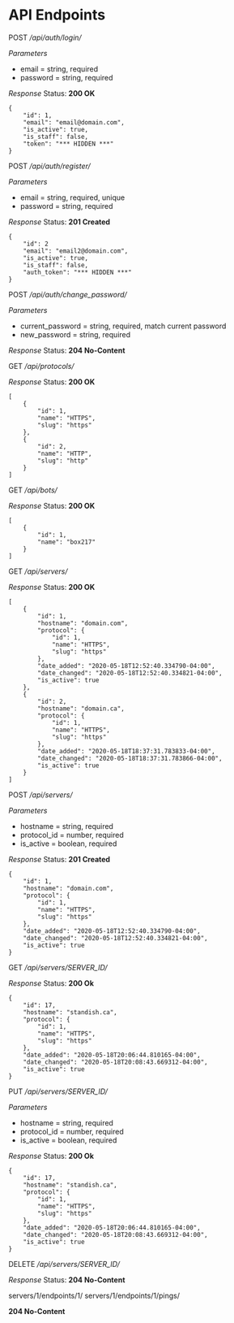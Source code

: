 API Endpoints
=============

POST */api/auth/login/*

*Parameters*
- email = string, required
- password = string, required

*Response*
Status: **200 OK**
```
{
    "id": 1,
    "email": "email@domain.com",
    "is_active": true,
    "is_staff": false,
    "token": "*** HIDDEN ***"
}
```


POST */api/auth/register/*

*Parameters*
- email = string, required, unique
- password = string, required

*Response*
Status: **201 Created**
```
{
    "id": 2
    "email": "email2@domain.com",
    "is_active": true,
    "is_staff": false,
    "auth_token": "*** HIDDEN ***"
}
```


POST */api/auth/change_password/*

*Parameters*
- current_password = string, required, match current password
- new_password = string, required

*Response*
Status: **204 No-Content**


GET */api/protocols/*

*Response*
Status: **200 OK**
```
[
    {
        "id": 1,
        "name": "HTTPS",
        "slug": "https"
    },
    {
        "id": 2,
        "name": "HTTP",
        "slug": "http"
    }
]
```


GET */api/bots/*

*Response*
Status: **200 OK**
```
[
    {
        "id": 1,
        "name": "box217"
    }
]
```


GET */api/servers/*

*Response*
Status: **200 OK**
```
[
    {
        "id": 1,
        "hostname": "domain.com",
        "protocol": {
            "id": 1,
            "name": "HTTPS",
            "slug": "https"
        },
        "date_added": "2020-05-18T12:52:40.334790-04:00",
        "date_changed": "2020-05-18T12:52:40.334821-04:00",
        "is_active": true
    },
    {
        "id": 2,
        "hostname": "domain.ca",
        "protocol": {
            "id": 1,
            "name": "HTTPS",
            "slug": "https"
        },
        "date_added": "2020-05-18T18:37:31.783833-04:00",
        "date_changed": "2020-05-18T18:37:31.783866-04:00",
        "is_active": true
    }
]
```


POST */api/servers/*

*Parameters*
- hostname = string, required
- protocol_id = number, required
- is_active = boolean, required

*Response*
Status: **201 Created**
```
{
    "id": 1,
    "hostname": "domain.com",
    "protocol": {
        "id": 1,
        "name": "HTTPS",
        "slug": "https"
    },
    "date_added": "2020-05-18T12:52:40.334790-04:00",
    "date_changed": "2020-05-18T12:52:40.334821-04:00",
    "is_active": true
}
```


GET */api/servers/SERVER_ID/*

*Response*
Status: **200 Ok**
```
{
    "id": 17,
    "hostname": "standish.ca",
    "protocol": {
        "id": 1,
        "name": "HTTPS",
        "slug": "https"
    },
    "date_added": "2020-05-18T20:06:44.810165-04:00",
    "date_changed": "2020-05-18T20:08:43.669312-04:00",
    "is_active": true
}
```


PUT */api/servers/SERVER_ID/*

*Parameters*
- hostname = string, required
- protocol_id = number, required
- is_active = boolean, required

*Response*
Status: **200 Ok**
```
{
    "id": 17,
    "hostname": "standish.ca",
    "protocol": {
        "id": 1,
        "name": "HTTPS",
        "slug": "https"
    },
    "date_added": "2020-05-18T20:06:44.810165-04:00",
    "date_changed": "2020-05-18T20:08:43.669312-04:00",
    "is_active": true
}
```


DELETE */api/servers/SERVER_ID/*

*Response*
Status: **204 No-Content**





servers/1/endpoints/1/
servers/1/endpoints/1/pings/


**204 No-Content**